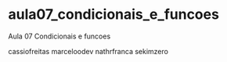 # aula07_condicionais_e_funcoes
Aula 07 Condicionais e funcoes

cassiofreitas
marceloodev
nathrfranca 
sekimzero
